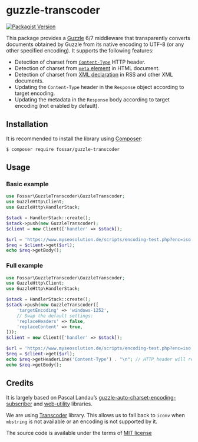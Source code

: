 # guzzle-transcoder

[![Packagist Version](https://img.shields.io/packagist/v/fossar/guzzle-transcoder)](https://packagist.org/packages/fossar/guzzle-transcoder)

This package provides a [Guzzle] 6/7 middleware that transparently converts documents obtained by Guzzle from its native encoding to UTF-8 (or any other specified encoding). It supports the following features:

- Detection of charset from [`Content-Type`] HTTP header.
- Detection of charset from [`meta` element] in HTML document.
- Detection of charset from [XML declaration] in RSS and other XML documents.
- Updating the `Content-Type` header in the `Response` object according to target encoding.
- Updating the metadata in the `Response` body according to target encoding (not enabled by default).

## Installation

It is recommended to install the library using [Composer]:

```ShellSession
$ composer require fossar/guzzle-transcoder
```

## Usage
### Basic example

<!-- Headers: {"content-type": "text/html; charset=iso-8859-1; someOtherRandom=\"header in here\""} -->
<!-- Mock response: iso-8859-1.html -->
<!-- Expected: utf-8.html -->
```php
use Fossar\GuzzleTranscoder\GuzzleTranscoder;
use GuzzleHttp\Client;
use GuzzleHttp\HandlerStack;

$stack = HandlerStack::create();
$stack->push(new GuzzleTranscoder);
$client = new Client(['handler' => $stack]);

$url = 'https://www.myseosolution.de/scripts/encoding-test.php?enc=iso'; // request website with iso-8859-1 encoding
$req = $client->get($url);
echo $req->getBody();
```

### Full example

<!-- Headers: {"content-type": "text/html; charset=iso-8859-1; someOtherRandom=\"header in here\""} -->
<!-- Mock response: iso-8859-1.html -->
<!-- Expected: readme-full -->
```php
use Fossar\GuzzleTranscoder\GuzzleTranscoder;
use GuzzleHttp\Client;
use GuzzleHttp\HandlerStack;

$stack = HandlerStack::create();
$stack->push(new GuzzleTranscoder([
	'targetEncoding' => 'windows-1252',
	// Swap the default settings:
	'replaceHeaders' => false,
	'replaceContent' => true,
]));
$client = new Client(['handler' => $stack]);

$url = 'https://www.myseosolution.de/scripts/encoding-test.php?enc=iso'; // request website with iso-8859-1 encoding
$req = $client->get($url);
echo $req->getHeaderLine('Content-Type') . "\n"; // HTTP header will remain unchanged
echo $req->getBody();
```

## Credits

It is largely based on Pascal Landau’s [guzzle-auto-charset-encoding-subscriber] and [web-utility] libraries.

We are using [Transcoder] library. This allows us to fall back to `iconv` when `mbstring` is not available or an encoding is not supported by it.

The source code is available under the terms of [MIT license](LICENSE.md)

[`Content-Type`]: https://developer.mozilla.org/en-US/docs/Web/HTTP/Headers/Content-Type
[`meta` element]: https://developer.mozilla.org/en-US/docs/Web/HTML/Element/meta#charset
[XML declaration]: https://developer.mozilla.org/en-US/docs/Web/XML/XML_introduction#xml_declaration
[Composer]: https://getcomposer.org/
[Guzzle]: https://github.com/guzzle/guzzle
[Transcoder]: https://github.com/fossar/transcoder
[guzzle-auto-charset-encoding-subscriber]: https://github.com/paslandau/guzzle-auto-charset-encoding-subscriber
[web-utility]: https://github.com/paslandau/web-utility
